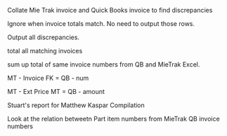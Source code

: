 Collate Mie Trak invoice and Quick Books invoice to find discrepancies


Ignore when invoice totals match. No need to output those rows.

Output all discrepancies.

total all matching invoices

sum up total of same invoice numbers from QB and MieTrak Excel.

MT - Invoice FK = QB - num

MT - Ext Price MT = QB - amount

Stuart's report for Matthew Kaspar Compilation

Look at the relation betweetn Part item numbers from MieTrak QB invoice numbers
